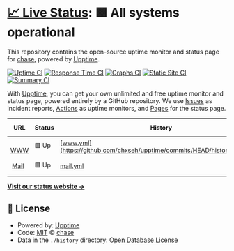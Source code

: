 # [📈 Live Status](https://status.chse.dev): <!--live status--> **🟩 All systems operational**

This repository contains the open-source uptime monitor and status page for [chase](https://chse.dev), powered by [Upptime](https://github.com/upptime/upptime).

[![Uptime CI](https://github.com/chxseh/upptime/workflows/Uptime%20CI/badge.svg)](https://github.com/chxseh/upptime/actions?query=workflow%3A%22Uptime+CI%22)
[![Response Time CI](https://github.com/chxseh/upptime/workflows/Response%20Time%20CI/badge.svg)](https://github.com/chxseh/upptime/actions?query=workflow%3A%22Response+Time+CI%22)
[![Graphs CI](https://github.com/chxseh/upptime/workflows/Graphs%20CI/badge.svg)](https://github.com/chxseh/upptime/actions?query=workflow%3A%22Graphs+CI%22)
[![Static Site CI](https://github.com/chxseh/upptime/workflows/Static%20Site%20CI/badge.svg)](https://github.com/chxseh/upptime/actions?query=workflow%3A%22Static+Site+CI%22)
[![Summary CI](https://github.com/chxseh/upptime/workflows/Summary%20CI/badge.svg)](https://github.com/chxseh/upptime/actions?query=workflow%3A%22Summary+CI%22)

With [Upptime](https://upptime.js.org), you can get your own unlimited and free uptime monitor and status page, powered entirely by a GitHub repository. We use [Issues](https://github.com/chxseh/upptime/issues) as incident reports, [Actions](https://github.com/chxseh/upptime/actions) as uptime monitors, and [Pages](https://status.chse.dev) for the status page.

<!--start: status pages-->
<!-- This summary is generated by Upptime (https://github.com/upptime/upptime) -->
<!-- Do not edit this manually, your changes will be overwritten -->
<!-- prettier-ignore -->
| URL | Status | History | Response Time | Uptime |
| --- | ------ | ------- | ------------- | ------ |
| <img alt="" src="https://favicons.githubusercontent.com/chse.dev" height="13"> [WWW](https://chse.dev) | 🟩 Up | [www.yml](https://github.com/chxseh/upptime/commits/HEAD/history/www.yml) | <details><summary><img alt="Response time graph" src="./graphs/www/response-time-week.png" height="20"> 159ms</summary><br><a href="https://status.chse.dev/history/www"><img alt="Response time 381" src="https://img.shields.io/endpoint?url=https%3A%2F%2Fraw.githubusercontent.com%2Fchxseh%2Fupptime%2FHEAD%2Fapi%2Fwww%2Fresponse-time.json"></a><br><a href="https://status.chse.dev/history/www"><img alt="24-hour response time 126" src="https://img.shields.io/endpoint?url=https%3A%2F%2Fraw.githubusercontent.com%2Fchxseh%2Fupptime%2FHEAD%2Fapi%2Fwww%2Fresponse-time-day.json"></a><br><a href="https://status.chse.dev/history/www"><img alt="7-day response time 159" src="https://img.shields.io/endpoint?url=https%3A%2F%2Fraw.githubusercontent.com%2Fchxseh%2Fupptime%2FHEAD%2Fapi%2Fwww%2Fresponse-time-week.json"></a><br><a href="https://status.chse.dev/history/www"><img alt="30-day response time 177" src="https://img.shields.io/endpoint?url=https%3A%2F%2Fraw.githubusercontent.com%2Fchxseh%2Fupptime%2FHEAD%2Fapi%2Fwww%2Fresponse-time-month.json"></a><br><a href="https://status.chse.dev/history/www"><img alt="1-year response time 381" src="https://img.shields.io/endpoint?url=https%3A%2F%2Fraw.githubusercontent.com%2Fchxseh%2Fupptime%2FHEAD%2Fapi%2Fwww%2Fresponse-time-year.json"></a></details> | <details><summary><a href="https://status.chse.dev/history/www">98.18%</a></summary><a href="https://status.chse.dev/history/www"><img alt="All-time uptime 99.79%" src="https://img.shields.io/endpoint?url=https%3A%2F%2Fraw.githubusercontent.com%2Fchxseh%2Fupptime%2FHEAD%2Fapi%2Fwww%2Fuptime.json"></a><br><a href="https://status.chse.dev/history/www"><img alt="24-hour uptime 90.51%" src="https://img.shields.io/endpoint?url=https%3A%2F%2Fraw.githubusercontent.com%2Fchxseh%2Fupptime%2FHEAD%2Fapi%2Fwww%2Fuptime-day.json"></a><br><a href="https://status.chse.dev/history/www"><img alt="7-day uptime 98.18%" src="https://img.shields.io/endpoint?url=https%3A%2F%2Fraw.githubusercontent.com%2Fchxseh%2Fupptime%2FHEAD%2Fapi%2Fwww%2Fuptime-week.json"></a><br><a href="https://status.chse.dev/history/www"><img alt="30-day uptime 99.58%" src="https://img.shields.io/endpoint?url=https%3A%2F%2Fraw.githubusercontent.com%2Fchxseh%2Fupptime%2FHEAD%2Fapi%2Fwww%2Fuptime-month.json"></a><br><a href="https://status.chse.dev/history/www"><img alt="1-year uptime 99.79%" src="https://img.shields.io/endpoint?url=https%3A%2F%2Fraw.githubusercontent.com%2Fchxseh%2Fupptime%2FHEAD%2Fapi%2Fwww%2Fuptime-year.json"></a></details>
| <img alt="" src="https://favicons.githubusercontent.com/mail.chse.dev" height="13"> [Mail](https://mail.chse.dev) | 🟩 Up | [mail.yml](https://github.com/chxseh/upptime/commits/HEAD/history/mail.yml) | <details><summary><img alt="Response time graph" src="./graphs/mail/response-time-week.png" height="20"> 151ms</summary><br><a href="https://status.chse.dev/history/mail"><img alt="Response time 168" src="https://img.shields.io/endpoint?url=https%3A%2F%2Fraw.githubusercontent.com%2Fchxseh%2Fupptime%2FHEAD%2Fapi%2Fmail%2Fresponse-time.json"></a><br><a href="https://status.chse.dev/history/mail"><img alt="24-hour response time 251" src="https://img.shields.io/endpoint?url=https%3A%2F%2Fraw.githubusercontent.com%2Fchxseh%2Fupptime%2FHEAD%2Fapi%2Fmail%2Fresponse-time-day.json"></a><br><a href="https://status.chse.dev/history/mail"><img alt="7-day response time 151" src="https://img.shields.io/endpoint?url=https%3A%2F%2Fraw.githubusercontent.com%2Fchxseh%2Fupptime%2FHEAD%2Fapi%2Fmail%2Fresponse-time-week.json"></a><br><a href="https://status.chse.dev/history/mail"><img alt="30-day response time 168" src="https://img.shields.io/endpoint?url=https%3A%2F%2Fraw.githubusercontent.com%2Fchxseh%2Fupptime%2FHEAD%2Fapi%2Fmail%2Fresponse-time-month.json"></a><br><a href="https://status.chse.dev/history/mail"><img alt="1-year response time 168" src="https://img.shields.io/endpoint?url=https%3A%2F%2Fraw.githubusercontent.com%2Fchxseh%2Fupptime%2FHEAD%2Fapi%2Fmail%2Fresponse-time-year.json"></a></details> | <details><summary><a href="https://status.chse.dev/history/mail">100.00%</a></summary><a href="https://status.chse.dev/history/mail"><img alt="All-time uptime 100.00%" src="https://img.shields.io/endpoint?url=https%3A%2F%2Fraw.githubusercontent.com%2Fchxseh%2Fupptime%2FHEAD%2Fapi%2Fmail%2Fuptime.json"></a><br><a href="https://status.chse.dev/history/mail"><img alt="24-hour uptime 100.00%" src="https://img.shields.io/endpoint?url=https%3A%2F%2Fraw.githubusercontent.com%2Fchxseh%2Fupptime%2FHEAD%2Fapi%2Fmail%2Fuptime-day.json"></a><br><a href="https://status.chse.dev/history/mail"><img alt="7-day uptime 100.00%" src="https://img.shields.io/endpoint?url=https%3A%2F%2Fraw.githubusercontent.com%2Fchxseh%2Fupptime%2FHEAD%2Fapi%2Fmail%2Fuptime-week.json"></a><br><a href="https://status.chse.dev/history/mail"><img alt="30-day uptime 100.00%" src="https://img.shields.io/endpoint?url=https%3A%2F%2Fraw.githubusercontent.com%2Fchxseh%2Fupptime%2FHEAD%2Fapi%2Fmail%2Fuptime-month.json"></a><br><a href="https://status.chse.dev/history/mail"><img alt="1-year uptime 100.00%" src="https://img.shields.io/endpoint?url=https%3A%2F%2Fraw.githubusercontent.com%2Fchxseh%2Fupptime%2FHEAD%2Fapi%2Fmail%2Fuptime-year.json"></a></details>

<!--end: status pages-->

[**Visit our status website →**](https://status.chse.dev)

## 📄 License

- Powered by: [Upptime](https://github.com/upptime/upptime)
- Code: [MIT](./LICENSE) © [chase](https://chse.dev)
- Data in the `./history` directory: [Open Database License](https://opendatacommons.org/licenses/odbl/1-0/)
